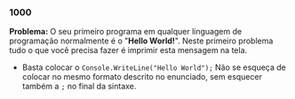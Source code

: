 ### 1000

**Problema:** O seu primeiro programa em qualquer linguagem de programação normalmente é o "**Hello World!**". Neste primeiro problema tudo o que você precisa fazer é imprimir esta mensagem na tela.

- Basta colocar o `Console.WriteLine("Hello World");` Não se esqueça de colocar no mesmo formato descrito no enunciado, sem esquecer também a `;` no final da sintaxe.